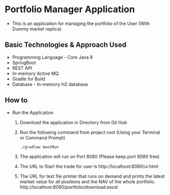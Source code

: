 # Portfolio Manager Application

- This is an application for managing the portfolio of the User (With Dummy market replica)

## Basic Technologies & Approach Used

- Programming Language - Core Java 8
- SpringBoot 
- REST API
- In-memory Active MQ
- Gradle for Build
- Database - In-memory H2 database


## How to 
- Run the Application
    1. Download the application in Directory from Git Hub 
    2. Run the following command from project root (Using your Terminal or Command Prompt)
    
        ```./gradlew bootRun```
    3. The application will run on Port 8080 (Please keep port 8080 free)
    4. The URL to Start the trade for user is 
        http://localhost:8080/ui.html
    5. The URL for text file printer that runs on demand and prints the latest market value for all positions and the NAV of the whole portfolio.
        http://localhost:8080/portfolio/download.excel
        